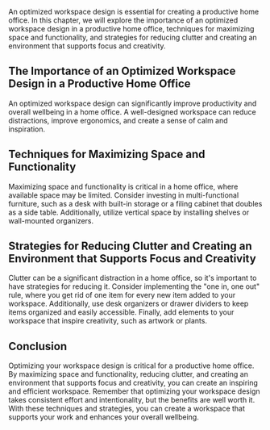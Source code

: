 
An optimized workspace design is essential for creating a productive home office. In this chapter, we will explore the importance of an optimized workspace design in a productive home office, techniques for maximizing space and functionality, and strategies for reducing clutter and creating an environment that supports focus and creativity.

The Importance of an Optimized Workspace Design in a Productive Home Office
---------------------------------------------------------------------------

An optimized workspace design can significantly improve productivity and overall wellbeing in a home office. A well-designed workspace can reduce distractions, improve ergonomics, and create a sense of calm and inspiration.

Techniques for Maximizing Space and Functionality
-------------------------------------------------

Maximizing space and functionality is critical in a home office, where available space may be limited. Consider investing in multi-functional furniture, such as a desk with built-in storage or a filing cabinet that doubles as a side table. Additionally, utilize vertical space by installing shelves or wall-mounted organizers.

Strategies for Reducing Clutter and Creating an Environment that Supports Focus and Creativity
----------------------------------------------------------------------------------------------

Clutter can be a significant distraction in a home office, so it's important to have strategies for reducing it. Consider implementing the "one in, one out" rule, where you get rid of one item for every new item added to your workspace. Additionally, use desk organizers or drawer dividers to keep items organized and easily accessible. Finally, add elements to your workspace that inspire creativity, such as artwork or plants.

Conclusion
----------

Optimizing your workspace design is critical for a productive home office. By maximizing space and functionality, reducing clutter, and creating an environment that supports focus and creativity, you can create an inspiring and efficient workspace. Remember that optimizing your workspace design takes consistent effort and intentionality, but the benefits are well worth it. With these techniques and strategies, you can create a workspace that supports your work and enhances your overall wellbeing.
